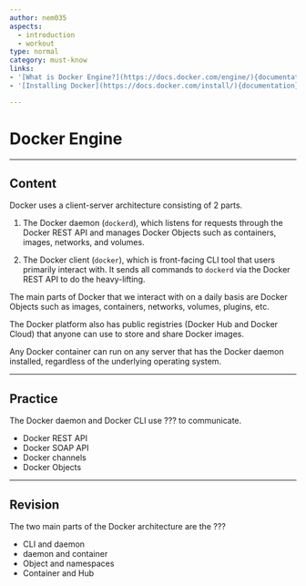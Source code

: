 ```yaml
---
author: nem035
aspects:
  - introduction
  - workout
type: normal
category: must-know
links:
- '[What is Docker Engine?](https://docs.docker.com/engine/){documentation}'
- '[Installing Docker](https://docs.docker.com/install/){documentation}'

---
```


# Docker Engine

---
## Content

Docker uses a client-server architecture consisting of 2 parts.

1. The Docker daemon (`dockerd`), which listens for requests through the Docker REST API and manages Docker Objects such as containers, images, networks, and volumes.

2. The Docker client (`docker`), which is front-facing CLI tool that users primarily interact with. It sends all commands to `dockerd` via the Docker REST API to do the heavy-lifting.

The main parts of Docker that we interact with on a daily basis are Docker Objects such as images, containers, networks, volumes, plugins, etc.

The Docker platform also has public registries (Docker Hub and Docker Cloud) that anyone can use to store and share Docker images.

Any Docker container can run on any server that has the Docker daemon installed, regardless of the underlying operating system.

---
## Practice

The Docker daemon and Docker CLI use ??? to communicate.

* Docker REST API
* Docker SOAP API
* Docker channels
* Docker Objects

---
## Revision

The two main parts of the Docker architecture are the ???

* CLI and daemon
* daemon and container
* Object and namespaces
* Container and Hub
